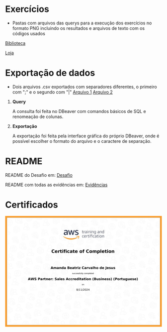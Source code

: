 # Exercícios

* Pastas com arquivos das querys para a execução dos exercícios no formato PNG incluindo os resultados e arquivos de texto com os códigos usados

[Biblioteca](exercicios/biblioteca/)

[Loja](exercicios/loja/)


# Exportação de dados

* Dois arquivos .csv exportados com separadores diferentes, o primeiro com ";" e o segundo com "|"
[Arquivo 1](exercicios/exportação/5_Editoras.csv)
[Arquivo 2](exercicios/exportação/10_MaisCaros.csv)

1. **Query**

   A consulta foi feita no DBeaver com comandos básicos de SQL e renomeação de colunas.

2. **Exportação**

   A exportação foi feita pela interface gráfica do próprio DBeaver, onde é possível escolher o formato do arquivo e o caractere de separação.


# README

README do Desafio em:
[Desafio](Desafio/README.md)

README com todas as evidências em:
[Evidências](evidencias/README.md)

# Certificados

![AWS](evidencias/certificadoaws.jpg)

